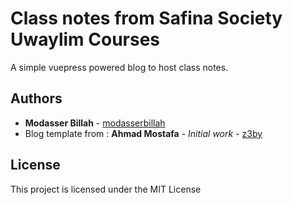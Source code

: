 # Class notes from Safina Society Uwaylim Courses

A simple vuepress powered blog to host class notes.


## Authors
- **Modasser Billah** - [modasserbillah](https://github.com/modasserbillah)
- Blog template from : **Ahmad Mostafa** - _Initial work_ - [z3by](https://github.com/z3by)

## License

This project is licensed under the MIT License
